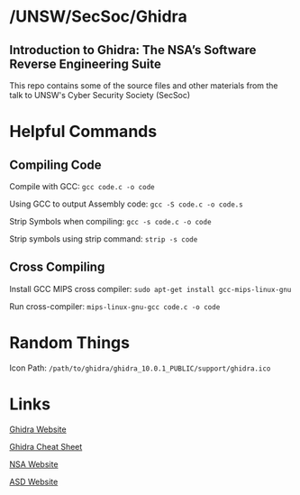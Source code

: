 # /UNSW/SecSoc/Ghidra
## Introduction to Ghidra: The NSA’s Software Reverse Engineering Suite
This repo contains some of the source files and other materials from the talk to UNSW's Cyber Security Society (SecSoc)

# Helpful Commands
## Compiling Code
Compile with GCC: 
`gcc code.c -o code`

Using GCC to output Assembly code: 
`gcc -S code.c -o code.s`

Strip Symbols when compiling: 
`gcc -s code.c -o code`

Strip symbols using strip command: 
`strip -s code`

## Cross Compiling
Install GCC MIPS cross compiler: 
`sudo apt-get install gcc-mips-linux-gnu`

Run cross-compiler: 
`mips-linux-gnu-gcc code.c -o code`

# Random Things
Icon Path: 
`/path/to/ghidra/ghidra_10.0.1_PUBLIC/support/ghidra.ico`

# Links
[Ghidra Website](https://ghidra-sre.org/)

[Ghidra Cheat Sheet](https://ghidra-sre.org/CheatSheet.html)

[NSA Website](https://www.nsa.gov/)

[ASD Website](https://www.asd.gov.au/)
